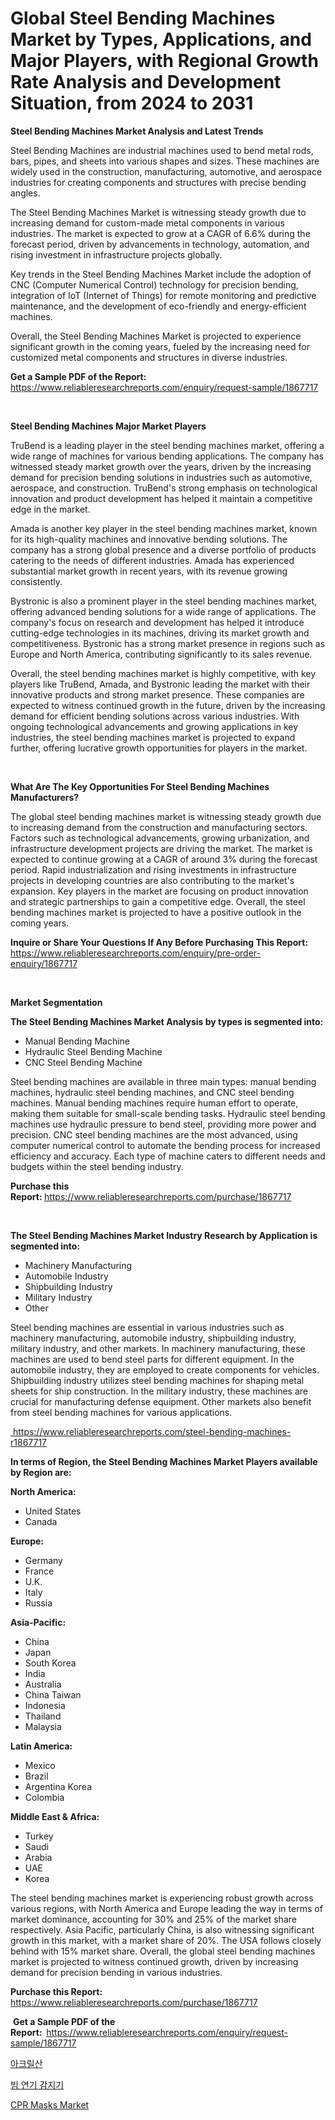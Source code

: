 <p><h1>Global Steel Bending Machines Market by Types, Applications, and Major Players, with Regional Growth Rate Analysis and Development Situation, from 2024 to 2031</h1></p><p><strong>Steel Bending Machines Market Analysis and Latest Trends</strong></p>
<p><p>Steel Bending Machines are industrial machines used to bend metal rods, bars, pipes, and sheets into various shapes and sizes. These machines are widely used in the construction, manufacturing, automotive, and aerospace industries for creating components and structures with precise bending angles.</p><p>The Steel Bending Machines Market is witnessing steady growth due to increasing demand for custom-made metal components in various industries. The market is expected to grow at a CAGR of 6.6% during the forecast period, driven by advancements in technology, automation, and rising investment in infrastructure projects globally.</p><p>Key trends in the Steel Bending Machines Market include the adoption of CNC (Computer Numerical Control) technology for precision bending, integration of IoT (Internet of Things) for remote monitoring and predictive maintenance, and the development of eco-friendly and energy-efficient machines.</p><p>Overall, the Steel Bending Machines Market is projected to experience significant growth in the coming years, fueled by the increasing need for customized metal components and structures in diverse industries.</p></p>
<p><strong>Get a Sample PDF of the Report:&nbsp;</strong> <a href="https://www.reliableresearchreports.com/enquiry/request-sample/1867717">https://www.reliableresearchreports.com/enquiry/request-sample/1867717</a></p>
<p>&nbsp;</p>
<p><strong>Steel Bending Machines Major Market Players</strong></p>
<p><p>TruBend is a leading player in the steel bending machines market, offering a wide range of machines for various bending applications. The company has witnessed steady market growth over the years, driven by the increasing demand for precision bending solutions in industries such as automotive, aerospace, and construction. TruBend's strong emphasis on technological innovation and product development has helped it maintain a competitive edge in the market.</p><p>Amada is another key player in the steel bending machines market, known for its high-quality machines and innovative bending solutions. The company has a strong global presence and a diverse portfolio of products catering to the needs of different industries. Amada has experienced substantial market growth in recent years, with its revenue growing consistently.</p><p>Bystronic is also a prominent player in the steel bending machines market, offering advanced bending solutions for a wide range of applications. The company's focus on research and development has helped it introduce cutting-edge technologies in its machines, driving its market growth and competitiveness. Bystronic has a strong market presence in regions such as Europe and North America, contributing significantly to its sales revenue.</p><p>Overall, the steel bending machines market is highly competitive, with key players like TruBend, Amada, and Bystronic leading the market with their innovative products and strong market presence. These companies are expected to witness continued growth in the future, driven by the increasing demand for efficient bending solutions across various industries. With ongoing technological advancements and growing applications in key industries, the steel bending machines market is projected to expand further, offering lucrative growth opportunities for players in the market.</p></p>
<p>&nbsp;</p>
<p><strong>What Are The Key Opportunities For Steel Bending Machines Manufacturers?</strong></p>
<p><p>The global steel bending machines market is witnessing steady growth due to increasing demand from the construction and manufacturing sectors. Factors such as technological advancements, growing urbanization, and infrastructure development projects are driving the market. The market is expected to continue growing at a CAGR of around 3% during the forecast period. Rapid industrialization and rising investments in infrastructure projects in developing countries are also contributing to the market's expansion. Key players in the market are focusing on product innovation and strategic partnerships to gain a competitive edge. Overall, the steel bending machines market is projected to have a positive outlook in the coming years.</p></p>
<p><strong>Inquire or Share Your Questions If Any Before Purchasing This Report:</strong> <a href="https://www.reliableresearchreports.com/enquiry/pre-order-enquiry/1867717">https://www.reliableresearchreports.com/enquiry/pre-order-enquiry/1867717</a></p>
<p>&nbsp;</p>
<p><strong>Market Segmentation</strong></p>
<p><strong>The Steel Bending Machines Market Analysis by types is segmented into:</strong></p>
<p><ul><li>Manual Bending Machine</li><li>Hydraulic Steel Bending Machine</li><li>CNC Steel Bending Machine</li></ul></p>
<p><p>Steel bending machines are available in three main types: manual bending machines, hydraulic steel bending machines, and CNC steel bending machines. Manual bending machines require human effort to operate, making them suitable for small-scale bending tasks. Hydraulic steel bending machines use hydraulic pressure to bend steel, providing more power and precision. CNC steel bending machines are the most advanced, using computer numerical control to automate the bending process for increased efficiency and accuracy. Each type of machine caters to different needs and budgets within the steel bending industry.</p></p>
<p><strong>Purchase this Report:&nbsp;</strong><a href="https://www.reliableresearchreports.com/purchase/1867717">https://www.reliableresearchreports.com/purchase/1867717</a></p>
<p>&nbsp;</p>
<p><strong>The Steel Bending Machines Market Industry Research by Application is segmented into:</strong></p>
<p><ul><li>Machinery Manufacturing</li><li>Automobile Industry</li><li>Shipbuilding Industry</li><li>Military Industry</li><li>Other</li></ul></p>
<p><p>Steel bending machines are essential in various industries such as machinery manufacturing, automobile industry, shipbuilding industry, military industry, and other markets. In machinery manufacturing, these machines are used to bend steel parts for different equipment. In the automobile industry, they are employed to create components for vehicles. Shipbuilding industry utilizes steel bending machines for shaping metal sheets for ship construction. In the military industry, these machines are crucial for manufacturing defense equipment. Other markets also benefit from steel bending machines for various applications.</p></p>
<p><a href="https://www.reliableresearchreports.com/steel-bending-machines-r1867717">&nbsp;https://www.reliableresearchreports.com/steel-bending-machines-r1867717</a></p>
<p><strong>In terms of Region, the Steel Bending Machines Market Players available by Region are:</strong></p>
<p>
    <p> <strong> North America: </strong>
        <ul>
            <li>United States</li>
            <li>Canada</li>
        </ul>
        </p> 
    <p> <strong> Europe: </strong>
        <ul>
            <li>Germany</li>
            <li>France</li>
            <li>U.K.</li>
            <li>Italy</li>
            <li>Russia</li>
        </ul>
        </p> 
    <p> <strong> Asia-Pacific: </strong>
        <ul>
            <li>China</li>
            <li>Japan</li>
            <li>South Korea</li>
            <li>India</li>
            <li>Australia</li>
            <li>China Taiwan</li>
            <li>Indonesia</li>
            <li>Thailand</li>
            <li>Malaysia</li>
        </ul>
        </p> 
    <p> <strong> Latin America: </strong>
        <ul>
            <li>Mexico</li>
            <li>Brazil</li>
            <li>Argentina Korea</li>
            <li>Colombia</li>
        </ul>
        </p> 
    <p> <strong> Middle East & Africa: </strong>
        <ul>
            <li>Turkey</li>
            <li>Saudi</li>
            <li>Arabia</li>
            <li>UAE</li>
            <li>Korea</li>
        </ul>
    </p>
    </p>
<p><p>The steel bending machines market is experiencing robust growth across various regions, with North America and Europe leading the way in terms of market dominance, accounting for 30% and 25% of the market share respectively. Asia Pacific, particularly China, is also witnessing significant growth in this market, with a market share of 20%. The USA follows closely behind with 15% market share. Overall, the global steel bending machines market is projected to witness continued growth, driven by increasing demand for precision bending in various industries.</p></p>
<p><strong>Purchase this Report: </strong><a href="https://www.reliableresearchreports.com/purchase/1867717">https://www.reliableresearchreports.com/purchase/1867717</a></p>
<p>&nbsp;<strong>Get a Sample PDF of the Report:&nbsp;&nbsp;</strong><a href="https://www.reliableresearchreports.com/enquiry/request-sample/1867717">https://www.reliableresearchreports.com/enquiry/request-sample/1867717</a></p>
<p><strong></strong></p>
<p><p><a href="https://medium.com/@lottierunte44/%EC%95%84%ED%81%AC%EB%A6%B4%EC%82%B0-%EC%8B%9C%EC%9E%A5-%EB%B6%84%EC%84%9D-%EA%B7%B8%EC%9D%98-cagr-%EC%8B%9C%EC%9E%A5-%EC%84%B8%EB%B6%84%ED%99%94-%EB%B0%8F-%EA%B8%80%EB%A1%9C%EB%B2%8C-%EC%82%B0%EC%97%85-%EA%B0%9C%EC%9A%94-a3033b828980">아크릴산</a></p><p><a href="https://medium.com/@thadnader1941/%EB%B9%94-%EC%8A%A4%EB%AA%A8%ED%81%AC-%EA%B0%90%EC%A7%80%EA%B8%B0-%EC%8B%9C%EC%9E%A5-%ED%86%B5%EC%B0%B0-%EC%8B%9C%EC%9E%A5-%EB%8F%99%ED%96%A5-%EC%84%B1%EC%9E%A5-2024%EB%85%84%EB%B6%80%ED%84%B0-2031%EB%85%84%EA%B9%8C%EC%A7%80-%EC%98%88%EC%83%81%EB%90%98%EB%8A%94-%EC%98%88%EC%B8%A1-d6465d028bf7">빔 연기 감지기</a></p><p><a href="https://military-diascia-e68.notion.site/CPR-Masks-Market-Insight-Market-Trends-Growth-Forecasted-from-2024-TO-2031-e7dcfb2aca5d47a89179963d6440b5e6">CPR Masks Market</a></p></p>